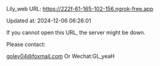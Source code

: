 Lily_web URL: https://222f-61-165-102-156.ngrok-free.app

Updated at: 2024-12-06 06:26:01

If you cannot open this URL, the server might be down.

Please contact: 

goley04@foxmail.com Or Wechat:GL_yeaH